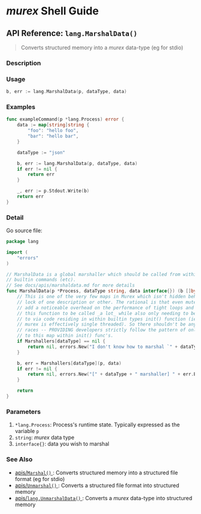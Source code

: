 # _murex_ Shell Guide

## API Reference: `lang.MarshalData()` 

> Converts structured memory into a _murex_ data-type (eg for stdio)

### Description



### Usage

```go
b, err := lang.MarshalData(p, dataType, data)
```

### Examples

```go
func exampleCommand(p *lang.Process) error {
    data := map[string]string {
        "foo": "hello foo",
        "bar": "hello bar",
    }

    dataType := "json"

    b, err := lang.MarshalData(p, dataType, data)
    if err != nil {
        return err
    }

    _, err := p.Stdout.Write(b)
    return err
}
```

### Detail

Go source file:

```go
package lang

import (
	"errors"
)

// MarshalData is a global marshaller which should be called from within murex
// builtin commands (etc).
// See docs/apis/marshaldata.md for more details
func MarshalData(p *Process, dataType string, data interface{}) (b []byte, err error) {
	// This is one of the very few maps in Murex which isn't hidden behind a sync
	// lock of one description or other. The rational is that even mutexes can
	// add a noticeable overhead on the performance of tight loops and I expect
	// this function to be called _a lot_ while also only needing to be written
	// to via code residing in within builtin types init() function (ie while
	// murex is effectively single threaded). So there shouldn't be any data-
	// races -- PROVIDING developers strictly follow the pattern of only writing
	// to this map within init() func's.
	if Marshallers[dataType] == nil {
		return nil, errors.New("I don't know how to marshal `" + dataType + "`.")
	}

	b, err = Marshallers[dataType](p, data)
	if err != nil {
		return nil, errors.New("[" + dataType + " marshaller] " + err.Error())
	}

	return
}
```

### Parameters

1. `*lang.Process`: Process's runtime state. Typically expressed as the variable `p` 
2. `string`: _murex_ data type
3. `interface{}`: data you wish to marshal

### See Also

* [apis/`Marshal()` ](../apis/marshal.md):
  Converts structured memory into a structured file format (eg for stdio)
* [apis/`Unmarshal()` ](../apis/unmarshal.md):
  Converts a structured file format into structured memory
* [apis/`lang.UnmarshalData()` ](../apis/unmarshaldata.md):
  Converts a _murex_ data-type into structured memory